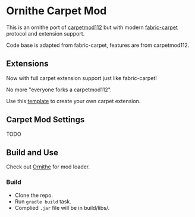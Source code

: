 # Ornithe Carpet Mod

This is an ornithe port of [carpetmod112](https://github.com/gnembon/carpetmod112) but with modern [fabric-carpet](https://github.com/gnembon/fabric-carpet) protocol and extension support.

Code base is adapted from fabric-carpet, features are from carpetmod112.

## Extensions

Now with full carpet extension support just like fabric-carpet!

No more "everyone forks a carpetmod112".

Use this [template](https://github.com/CrazyHPi/ornithe-carpet-extension-template) to create your own carpet extension.

## Carpet Mod Settings

TODO

## Build and Use

Check out [Ornithe](https://ornithemc.net/) for mod loader.

### Build

* Clone the repo.
* Run `gradle build` task.
* Complied `.jar` file will be in build/libs/.
